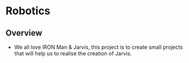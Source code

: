 # Robotics

## Overview
- We all love IRON Man & Jarvis, this project is to create small projects that will help us to realise the creation of Jarvis.
